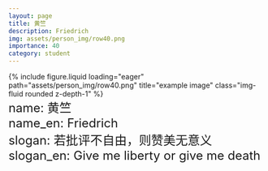 ```yaml
---
layout: page
title: 黄竺
description: Friedrich
img: assets/person_img/row40.png
importance: 40
category: student
---
```


<div class="row justify-content-center">
    <div class="col-4 mt-3 mt-md-0">
        {% include figure.liquid loading="eager" path="assets/person_img/row40.png" title="example image" class="img-fluid rounded z-depth-1" %}
    </div>
</div>

<font size="5">
    name: 黄竺<br>
    name_en: Friedrich<br>
    slogan: 若批评不自由，则赞美无意义<br>
    slogan_en: Give me liberty or give me death<br>
</font>
